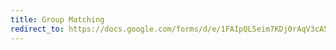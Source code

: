```yaml
---
title: Group Matching
redirect_to: https://docs.google.com/forms/d/e/1FAIpQLSeim7KDj0rAqV3cA5dNtdA_93SP3HX9ijHKkIsvDFse_ZjXjw/viewform?usp=dialog
---
```

